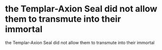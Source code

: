 # the Templar-Axion Seal did not allow them to transmute into their immortal

the Templar-Axion Seal did not allow them to transmute into their immortal